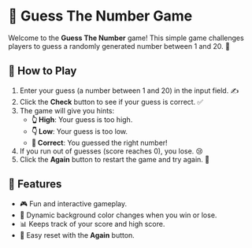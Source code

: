 # 🎯 Guess The Number Game

Welcome to the **Guess The Number** game! This simple game challenges players to guess a randomly generated number between 1 and 20. 🔢

## 🚀 How to Play

1. Enter your guess (a number between 1 and 20) in the input field. ✍️
2. Click the **Check** button to see if your guess is correct. ✅
3. The game will give you hints:
   - **👆 High**: Your guess is too high.
   - **👇 Low**: Your guess is too low.
   - **🎉 Correct**: You guessed the right number!
4. If you run out of guesses (score reaches 0), you lose. 😢
5. Click the **Again** button to restart the game and try again. 🔄

## 📝 Features

- 🎮 Fun and interactive gameplay.
- 🌈 Dynamic background color changes when you win or lose.
- 📊 Keeps track of your score and high score.
- 🔄 Easy reset with the **Again** button.
